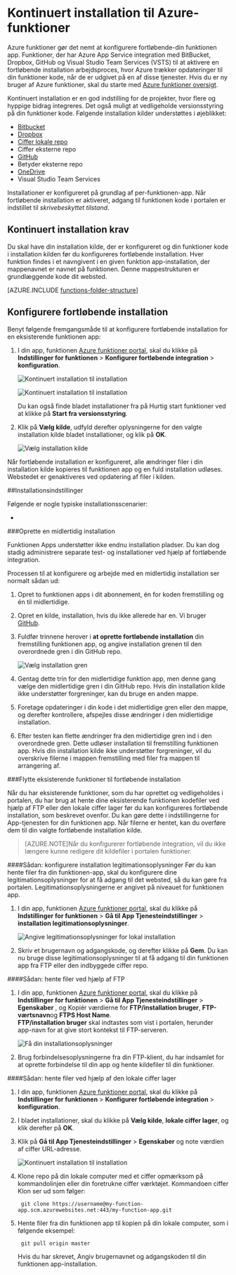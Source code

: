 <properties
   pageTitle="Kontinuert installation til Azure funktioner | Microsoft Azure"
   description="Bruge fortløbende installation faciliteter Azure App-tjenesten til at udgive dit Azure-funktioner."
   services="functions"
   documentationCenter="na"
   authors="ggailey777"
   manager="erikre"
   editor=""
   tags=""
   />

<tags
   ms.service="functions"
   ms.devlang="multiple"
   ms.topic="article"
   ms.tgt_pltfrm="multiple"
   ms.workload="na"
   ms.date="09/25/2016"
   ms.author="glenga"/>

# <a name="continuous-deployment-for-azure-functions"></a>Kontinuert installation til Azure-funktioner 

Azure funktioner gør det nemt at konfigurere fortløbende-din funktionen app. Funktioner, der har Azure App Service integration med BitBucket, Dropbox, GitHub og Visual Studio Team Services (VSTS) til at aktivere en fortløbende installation arbejdsproces, hvor Azure trækker opdateringer til din funktioner kode, når de er udgivet på en af disse tjenester. Hvis du er ny bruger af Azure funktioner, skal du starte med [Azure funktioner oversigt](functions-overview.md).

Kontinuert installation er en god indstilling for de projekter, hvor flere og hyppige bidrag integreres. Det også muligt at vedligeholde versionsstyring på din funktioner kode. Følgende installation kilder understøttes i øjeblikket:

+ [Bitbucket](https://bitbucket.org/)
+ [Dropbox](https://bitbucket.org/)
+ [Ciffer lokale repo](../app-service-web/app-service-deploy-local-git.md)
+ Ciffer eksterne repo
+ [GitHub]
+ Betyder eksterne repo
+ [OneDrive](https://onedrive.live.com/)
+ Visual Studio Team Services

Installationer er konfigureret på grundlag af per-funktionen-app. Når fortløbende installation er aktiveret, adgang til funktionen kode i portalen er indstillet til *skrivebeskyttet tilstand*.

## <a name="continuous-deployment-requirements"></a>Kontinuert installation krav

Du skal have din installation kilde, der er konfigureret og din funktioner kode i installation kilden før du konfigureres fortløbende installation. Hver funktion findes i et navngivent i en given funktion app-installation, der mappenavnet er navnet på funktionen. Denne mappestrukturen er grundlæggende kode dit websted. 

[AZURE.INCLUDE [functions-folder-structure](../../includes/functions-folder-structure.md)]

## <a name="setting-up-continuous-deployment"></a>Konfigurere fortløbende installation

Benyt følgende fremgangsmåde til at konfigurere fortløbende installation for en eksisterende funktionen app:

1. I din app, funktionen [Azure funktioner portal](https://functions.azure.com/signin), skal du klikke på **Indstillinger for funktionen** > **Konfigurer fortløbende integration** > **konfiguration**.

    ![Kontinuert installation til installation](./media/functions-continuous-deployment/setup-deployment.png)
    
    ![Kontinuert installation til installation](./media/functions-continuous-deployment/setup-deployment-1.png)
    
    Du kan også finde bladet installationer fra på Hurtig start funktioner ved at klikke på **Start fra versionsstyring**.

2. Klik på **Vælg kilde**, udfyld derefter oplysningerne for den valgte installation kilde bladet installationer, og klik på **OK**.

    ![Vælg installation kilde](./media/functions-continuous-deployment/choose-deployment-source.png)

Når fortløbende installation er konfigureret, alle ændringer filer i din installation kilde kopieres til funktionen app og en fuld installation udløses. Webstedet er genaktiveres ved opdatering af filer i kilden.


##<a name="deployment-options"></a>Installationsindstillinger

Følgende er nogle typiske installationsscenarier:

+ 

###<a name="create-a-staging-deployment"></a>Oprette en midlertidig installation

Funktionen Apps understøtter ikke endnu installation pladser. Du kan dog stadig administrere separate test- og installationer ved hjælp af fortløbende integration.

Processen til at konfigurere og arbejde med en midlertidig installation ser normalt sådan ud:

1. Opret to funktionen apps i dit abonnement, én for koden fremstilling og én til midlertidige. 

2. Opret en kilde, installation, hvis du ikke allerede har en. Vi bruger [GitHub].
 
3. Fuldfør trinnene herover i **at oprette fortløbende installation** din fremstilling funktionen app, og angive installation grenen til den overordnede gren i din GitHub repo.

    ![Vælg installation gren](./media/functions-continuous-deployment/choose-deployment-branch.png)

4. Gentag dette trin for den midlertidige funktion app, men denne gang vælge den midlertidige gren i din GitHub repo. Hvis din installation kilde ikke understøtter forgreninger, kan du bruge en anden mappe.
 
5. Foretage opdateringer i din kode i det midlertidige gren eller den mappe, og derefter kontrollere, afspejles disse ændringer i den midlertidige installation.

6. Efter testen kan flette ændringer fra den midlertidige gren ind i den overordnede gren. Dette udløser installation til fremstilling funktionen app. Hvis din installation kilde ikke understøtter forgreninger, vil du overskrive filerne i mappen fremstilling med filer fra mappen til arrangering af.

###<a name="move-existing-functions-to-continuous-deployment"></a>Flytte eksisterende funktioner til fortløbende installation

Når du har eksisterende funktioner, som du har oprettet og vedligeholdes i portalen, du har brug at hente dine eksisterende funktionen kodefiler ved hjælp af FTP eller den lokale ciffer lager før du kan konfigureres fortløbende installation, som beskrevet ovenfor. Du kan gøre dette i indstillingerne for App-tjenesten for din funktionen app. Når filerne er hentet, kan du overføre dem til din valgte fortløbende installation kilde.

>[AZURE.NOTE]Når du konfigurerer fortløbende integration, vil du ikke længere kunne redigere dit kildefiler i portalen funktioner.

####<a name="how-to-configure-deployment-credentials"></a>Sådan: konfigurere installation legitimationsoplysninger
Før du kan hente filer fra din funktionen-app, skal du konfigurere dine legitimationsoplysninger for at få adgang til det websted, så du kan gøre fra portalen. Legitimationsoplysningerne er angivet på niveauet for funktionen app.

1. I din app, funktionen [Azure funktioner portal](https://functions.azure.com/signin), skal du klikke på **Indstillinger for funktionen** > **Gå til App Tjenesteindstillinger** > **installation legitimationsoplysninger**.

    ![Angive legitimationsoplysninger for lokal installation](./media/functions-continuous-deployment/setup-deployment-credentials.png)

2. Skriv et brugernavn og adgangskode, og derefter klikke på **Gem**. Du kan nu bruge disse legitimationsoplysninger til at få adgang til din funktionen app fra FTP eller den indbyggede ciffer repo.

####<a name="how-to-download-files-using-ftp"></a>Sådan: hente filer ved hjælp af FTP

1. I din app, funktionen [Azure funktioner portal](https://functions.azure.com/signin), skal du klikke på **Indstillinger for funktionen** > **Gå til App Tjenesteindstillinger** > **Egenskaber** , og Kopiér værdierne for **FTP/installation bruger**, **FTP-værtsnavn**og **FTPS Host Name**.  
**FTP/installation bruger** skal indtastes som vist i portalen, herunder app-navn for at give stort kontekst til FTP-serveren.

    ![Få din installationsoplysninger](./media/functions-continuous-deployment/get-deployment-credentials.png)
    
2. Brug forbindelsesoplysningerne fra din FTP-klient, du har indsamlet for at oprette forbindelse til din app og hente kildefiler til din funktioner.

####<a name="how-to-download-files-using-the-local-git-repository"></a>Sådan: hente filer ved hjælp af den lokale ciffer lager

1. I din app, funktionen [Azure funktioner portal](https://functions.azure.com/signin), skal du klikke på **Indstillinger for funktionen** > **Konfigurer fortløbende integration** > **konfiguration**.

2. I bladet installationer, skal du klikke på **Vælg kilde**, **lokale ciffer lager**, og klik derefter på **OK**.
 
3. Klik på **Gå til App Tjenesteindstillinger** > **Egenskaber** og note værdien af ciffer URL-adresse. 
    
    ![Kontinuert installation til installation](./media/functions-continuous-deployment/get-local-git-deployment-url.png)

4. Klone repo på din lokale computer med et ciffer opmærksom på kommandolinjen eller din foretrukne ciffer værktøjet. Kommandoen ciffer Klon ser ud som følger:

        git clone https://username@my-function-app.scm.azurewebsites.net:443/my-function-app.git

5. Hente filer fra din funktionen app til kopien på din lokale computer, som i følgende eksempel:

        git pull origin master

    Hvis du har skrevet, Angiv brugernavnet og adgangskoden til din funktionen app-installation.  


[GitHub]: https://github.com/
